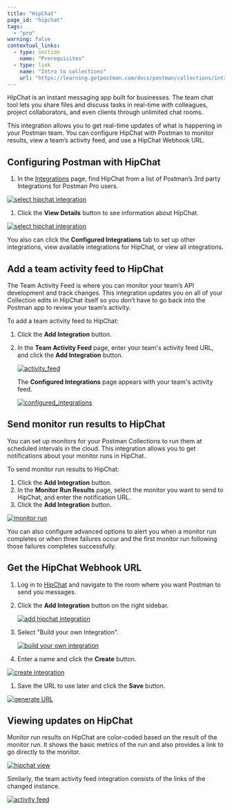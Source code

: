```yaml
---
title: "HipChat"
page_id: "hipchat"
tags: 
  - "pro"
warning: false
contextual_links:
  - type: section
    name: "Prerequisites"
  - type: link
    name: "Intro to collections"
    url: "https://learning.getpostman.com/docs/postman/collections/intro-to-collections"
---
```


HipChat is an instant messaging app built for businesses. The team chat tool lets you share files and discuss tasks in real-time with colleagues, project collaborators, and even clients through unlimited chat rooms.

This integration allows you to get real-time updates of what is happening in your Postman team. You can configure HipChat with Postman to monitor results, view a team’s activity feed, and use a HipChat Webhook URL.

## Configuring Postman with HipChat

1. In the [Integrations](https://go.postman.co/workspaces) page, find HipChat from a list of Postman’s 3rd party Integrations for Postman Pro users.

[![select hipchat integration](https://assets.postman.com/postman-docs/integrations-hipchat.png)](https://assets.postman.com/postman-docs/integrations-hipchat.png)

1. Click the **View Details** button to see information about HipChat.

[![select hipchat integration](https://assets.postman.com/postman-docs/WS-integrations-hipchat-confIntegrations.png)](https://assets.postman.com/postman-docs/WS-integrations-hipchat-confIntegrations.png)

You also can click the **Configured Integrations** tab to set up other integrations, view available integrations for HipChat, or view all integrations.

## Add a team activity feed to HipChat

The Team Activity Feed is where you can monitor your team’s API development and track changes. This integration updates you on all of your Collection edits in HipChat itself so you don’t have to go back into the Postman app to review your team’s activity.

To add a team activity feed to HipChat:

1. Click the **Add Integration** button.
1. In the **Team Activity Feed** page, enter your team's activity feed URL, and click the **Add Integration** button.

   [![activity_feed](https://assets.postman.com/postman-docs/WS-integrations-hipchat-teamactivityFeed.png)](https://assets.postman.com/postman-docs/WS-integrations-hipchat-teamactivityFeed.png)

   The **Configured Integrations** page appears with your team's activity feed.

   [![configured_integrations](https://assets.postman.com/postman-docs/WS-integrations-hipchat-configuredIntegrations.png)](https://assets.postman.com/postman-docs/WS-integrations-hipchat-configuredIntegrations.png)

## Send monitor run results to HipChat

You can set up monitors for your Postman Collections to run them at scheduled intervals in the cloud. This integration allows you to get notifications about your monitor runs in HipChat.

To send monitor run results to HipChat:

1. Click the **Add Integration** button.
1. In the **Monitor Run Results** page, select the monitor you want to send to HipChat, and enter the notification URL.
1. Click the **Add Integration** button.

  [![monitor run](https://assets.postman.com/postman-docs/WS-integrations-hipchat-monitorRun1.png)](https://assets.postman.com/postman-docs/WS-integrations-hipchat-monitorRun1.png)

   You can also configure advanced options to alert you when a monitor run completes or when three failures occur and the first monitor run following those failures completes successfully.

## Get the HipChat Webhook URL

1. Log in to [HipChat](https://www.hipchat.com/sign_in) and navigate to the room where you want Postman to send you messages.

1. Click the **Add Integration** button on the right sidebar.

   [![add hipchat integration](https://assets.postman.com/postman-docs/58856804.png)](https://assets.postman.com/postman-docs/58856804.png)

1. Select "Build your own Integration".

   [![build your own integration](https://assets.postman.com/postman-docs/58856838.png)](https://assets.postman.com/postman-docs/58856838.png)

1. Enter a name and click the **Create** button.

  [![create integration](https://assets.postman.com/postman-docs/58856857.png)](https://assets.postman.com/postman-docs/58856857.png)

1. Save the URL to use later and click the **Save** button.

  [![generate URL](https://assets.postman.com/postman-docs/58856916.png)](https://assets.postman.com/postman-docs/58856916.png)

## Viewing updates on HipChat

Monitor run results on HipChat are color-coded based on the result of the monitor run. It shows the basic metrics of the run and also provides a link to go directly to the monitor.

[![hipchat view](https://assets.postman.com/postman-docs/58857265.png)](https://assets.postman.com/postman-docs/58857265.png)

Similarly, the team activity feed integration consists of the links of the changed instance.

[![activity feed](https://assets.postman.com/postman-docs/hipchat-activity-feed2.png)](https://assets.postman.com/postman-docs/hipchat-activity-feed2.png)
